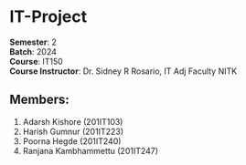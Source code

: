 # IT-Project

**Semester**: 2  
**Batch**: 2024  
**Course**: IT150  
**Course Instructor**: Dr. Sidney R Rosario, IT Adj Faculty NITK  

## Members:
1. Adarsh Kishore (201IT103)
2. Harish Gumnur (201IT223)
3. Poorna Hegde (201IT240)
4. Ranjana Kambhammettu (201IT247)
